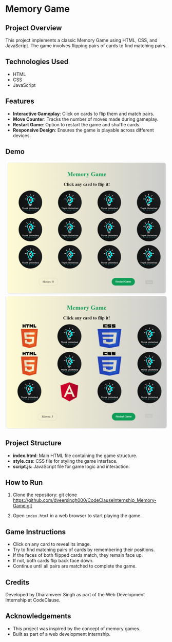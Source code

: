 # Memory Game

## Project Overview
This project implements a classic Memory Game using HTML, CSS, and JavaScript. The game involves flipping pairs of cards to find matching pairs.

## Technologies Used
- HTML
- CSS
- JavaScript

## Features
- **Interactive Gameplay**: Click on cards to flip them and match pairs.
- **Move Counter**: Tracks the number of moves made during gameplay.
- **Restart Game**: Option to restart the game and shuffle cards.
- **Responsive Design**: Ensures the game is playable across different devices.

## Demo
![Memory Game Preview](Demo/Memory-Game1.png)
![Memory Game Preview](Demo/Memory-Game2.png)

## Project Structure
- **index.html**: Main HTML file containing the game structure.
- **style.css**: CSS file for styling the game interface.
- **script.js**: JavaScript file for game logic and interaction.

## How to Run
1. Clone the repository: git clone https://github.com/dveersingh000/CodeClauseInternship_Memory-Game.git

2. Open `index.html` in a web browser to start playing the game.

## Game Instructions
- Click on any card to reveal its image.
- Try to find matching pairs of cards by remembering their positions.
- If the faces of both flipped cards match, they remain face up.
- If not, both cards flip back face down.
- Continue until all pairs are matched to complete the game.

## Credits
Developed by Dharamveer Singh as part of the Web Development Internship at CodeClause.

## Acknowledgements
- This project was inspired by the concept of memory games.
- Built as part of a web development internship.

